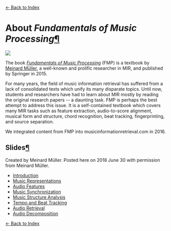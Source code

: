 [← Back to Index](index.html)

About *Fundamentals of Music Processing*<a href="#About-Fundamentals-of-Music-Processing" class="anchor-link">¶</a>
===================================================================================================================

![](https://images-na.ssl-images-amazon.com/images/I/51q5YtafVsL.jpg)

The book [*Fundamentals of Music Processing*](https://www.audiolabs-erlangen.de/fau/professor/mueller/bookFMP) (FMP) is a textbook by [Meinard Müller](https://www.audiolabs-erlangen.de/fau/professor/mueller), a well-known and prolific researcher in MIR, and published by Springer in 2015.

For many years, the field of music information retrieval has suffered from a lack of consolidated texts which unify its many disparate topics. Until now, students and researchers have had to learn about MIR mostly by reading the original research papers -- a daunting task. FMP is perhaps the best attempt to address this issue. It is a self-contained textbook which covers many MIR tasks such as feature extraction, audio-to-score alignment, musical form and structure, chord recognition, beat tracking, fingerprinting, and source separation.

We integrated content from FMP into musicinformationretrieval.com in 2016.

Slides<a href="#Slides" class="anchor-link">¶</a>
-------------------------------------------------

Created by Meinard Müller. Posted here on 2018 June 30 with permission from Meinard Müller.

-   [Introduction](https://s3-us-west-2.amazonaws.com/musicinformationretrieval.com/slides/mueller_introduction.pdf)
-   [Music Representations](https://s3-us-west-2.amazonaws.com/musicinformationretrieval.com/slides/mueller_music_representations.pdf)
-   [Audio Features](https://s3-us-west-2.amazonaws.com/musicinformationretrieval.com/slides/mueller_audio_features.pdf)
-   [Music Synchronization](https://s3-us-west-2.amazonaws.com/musicinformationretrieval.com/slides/mueller_music_sync.pdf)
-   [Music Structure Analysis](https://s3-us-west-2.amazonaws.com/musicinformationretrieval.com/slides/mueller_music_structure.pdf)
-   [Tempo and Beat Tracking](https://s3-us-west-2.amazonaws.com/musicinformationretrieval.com/slides/mueller_beat_tracking.pdf)
-   [Audio Retrieval](https://s3-us-west-2.amazonaws.com/musicinformationretrieval.com/slides/mueller_audio_retrieval.pdf)
-   [Audio Decomposition](https://s3-us-west-2.amazonaws.com/musicinformationretrieval.com/slides/mueller_audio_decomposition.pdf)

[← Back to Index](index.html)
